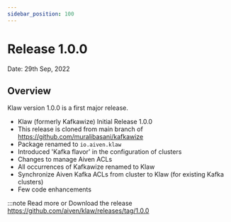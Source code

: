 ```yaml
---
sidebar_position: 100
---
```


# Release 1.0.0

Date: 29th Sep, 2022

## Overview

Klaw version 1.0.0 is a first major release.

- Klaw (formerly Kafkawize) Initial Release 1.0.0
- This release is cloned from main branch of
  <https://github.com/muralibasani/kafkawize>
- Package renamed to `io.aiven.klaw`
- Introduced 'Kafka flavor' in the configuration of clusters
- Changes to manage Aiven ACLs
- All occurrences of Kafkawize renamed to Klaw
- Synchronize Aiven Kafka ACLs from cluster to Klaw (for existing
  Kafka clusters)
- Few code enhancements

:::note
Read more or Download the release
<https://github.com/aiven/klaw/releases/tag/1.0.0>

